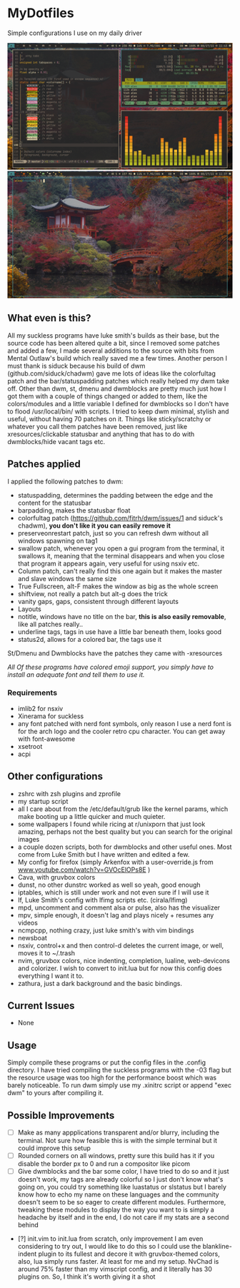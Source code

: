 # MyDotfiles
Simple configurations I use on my daily driver

![image1](images/pic1.jpg)
![image2](images/pic2.jpg)

## What even is this?

All my suckless programs have luke smith's builds as their base, but the source code has been altered quite a bit, since I removed some patches and added a few, I made several additions to the source with bits from Mental Outlaw's build which really saved me a few times. Another person I must thank is siduck because his build of dwm (github.com/siduck/chadwm) gave me lots of ideas like the colorfultag patch and the bar/statuspadding patches which really helped my dwm take off. Other than dwm, st, dmenu and dwmblocks are pretty much just how I got them with a couple of things changed or added to them, like the colors/modules and a little variable I defined for dwmblocks so I don't have to flood /usr/local/bin/ with scripts. I tried to keep dwm minimal, stylish and useful, without having 70 patches on it. Things like sticky/scratchy or whatever you call them patches have been removed, just like xresources/clickable statusbar and anything that has to do with dwmblocks/hide vacant tags etc.

## Patches applied

I applied the following patches to dwm:

- statuspadding, determines the padding between the edge and the content for the statusbar
- barpadding, makes the statusbar float
- colorfultag patch (https://github.com/fitrh/dwm/issues/1 and siduck's chadwm), **you don't like it you can easily remove it**
- preserveonrestart patch, just so you can refresh dwm without all windows spawning on tag1
- swallow patch, whenever you open a gui program from the terminal, it swallows it, meaning that the terminal disappears and when you close that program it appears again, very useful for using nsxiv etc.
- Column patch, can't really find this one again but it makes the master and slave windows the same size
- True Fullscreen, alt-F makes the window as big as the whole screen
- shiftview, not really a patch but alt-g does the trick
- vanity gaps, gaps, consistent through different layouts
- Layouts
- notitle, windows have no title on the bar, **this is also easily removable**, like all patches really..
- underline tags, tags in use have a little bar beneath them, looks good
- status2d, allows for a colored bar, the tags use it

St/Dmenu and Dwmblocks have the patches they came with -xresources

*All Of these programs have colored emoji support, you simply have to install an adequate font and tell them to use it.*

### Requirements

- imlib2  for nsxiv
- Xinerama for suckless
- any font patched with nerd font symbols, only reason I use a nerd font is for the arch logo and the cooler retro cpu character. You can get away with font-awesome
- xsetroot
- acpi

## Other configurations

- zshrc with zsh plugins and zprofile
- my startup script
- all I care about from the /etc/default/grub like the kernel params, which make booting up a little quicker and much quieter.
- some wallpapers I found while ricing at r/unixporn that just look amazing, perhaps not the best quality but you can search for the original images
- a couple dozen scripts, both for dwmblocks and other useful ones. Most come from Luke Smith but I have written and edited a few.
- My config for firefox (simply Arkenfox with a user-override.js from www.youtube.com/watch?v=GVOcElOPs8E )
- Cava, with gruvbox colors
- dunst, no other dunstrc worked as well so yeah, good enough
- iptables, which is still under work and not even sure if I will use it
- lf, Luke Smith's config with lfimg scripts etc. (cirala/lfimg)
- mpd, uncomment and comment alsa or pulse, also has the visualizer
- mpv, simple enough, it doesn't lag and plays nicely + resumes any videos
- ncmpcpp, nothing crazy, just luke smith's with vim bindings
- newsboat
- nsxiv, control+x and then control-d deletes the current image, or well, moves it to ~/.trash
- nvim, gruvbox colors, nice indenting, completion, lualine, web-devicons and colorizer. I wish to convert to init.lua but for now this config does everything I want it to.
- zathura, just a dark background and the basic bindings.

## Current Issues

- None

## Usage

Simply compile these programs or put the config files in the .config directory.
I have tried compiling the suckless programs with the -03 flag but the resource usage was too high for the performance boost which was barely noticeable.
To run dwm simply use my .xinitrc script or append "exec dwm" to yours after compiling it.

## Possible Improvements

- [ ] Make as many appplications transparent and/or blurry, including the terminal. Not sure how feasible this is with the simple terminal but it could improve this setup
- [ ] Rounded corners on all windows, pretty sure this build has it if you disable the border px to 0 and run a compositor like picom
- [ ] Give dwmblocks and the bar some color, I have tried to do so and it just doesn't work, my tags are already colorful so I just don't know what's going on, you could try something like luastatus or slstatus but I barely know how to echo my name on these languages and the community doesn't seem to be so eager to create different modules. Furthermore, tweaking these modules to display the way you want to is simply a headache by itself and in the end, I do not care if my stats are a second behind
- [?] init.vim to init.lua from scratch, only improvement I am even considering to try out, I would like to do this so I could use the blankline-indent plugin to its fullest and decore it with gruvbox-themed colors, also, lua simply runs faster. At least for me and my setup. NvChad is around 75% faster than my vimscript config, and it literally has 30 plugins on. So, I think it's worth giving it a shot
